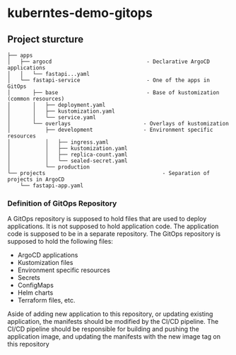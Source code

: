 # kuberntes-demo-gitops

## Project sturcture
```
├── apps
│   ├── argocd                              - Declarative ArgoCD applications
│   │   └── fastapi...yaml 
│   └── fastapi-service                     - One of the apps in GitOps
│       ├── base                            - Base of kustomization (common resources)
│       │   ├── deployment.yaml
│       │   ├── kustomization.yaml
│       │   └── service.yaml
│       └── overlays                       - Overlays of kustomization 
│           ├── development                - Environment specific resources
│           │   ├── ingress.yaml
│           │   ├── kustomization.yaml
│           │   ├── replica-count.yaml
│           │   └── sealed-secret.yaml
│           └── production
└── projects                                     - Separation of projects in ArgoCD
    └── fastapi-app.yaml

```

### Definition of GitOps Repository
A GitOps repository is supposed to hold files that are used to deploy applications. It is not supposed to hold application code. The application code is supposed to be in a separate repository. The GitOps repository is supposed to hold the following files:

- ArgoCD applications
- Kustomization files
- Environment specific resources
- Secrets
- ConfigMaps
- Helm charts
- Terraform files, etc.

Aside of adding new application to this repository, or updating existing application, the manifests should be modified by the CI/CD pipeline. The CI/CD pipeline should be responsible for building and pushing the application image, and updating the manifests with the new image tag on this repository